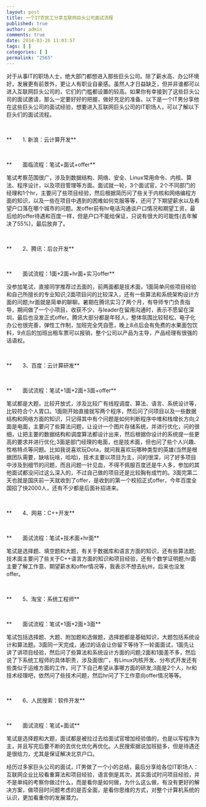 ```yaml
---
layout: post
title: 一个IT农民工分享互联网巨头公司面试流程
published: true
author: admin
comments: true
date: 2014-03-26 11:03:57
tags: [ ]
categories: [ ]
permalink: "2565"
---
```

对于从事IT的职场人士，绝大部门都想进入那些巨头公司。除了薪水高、办公环境好，发展更有前景外，更让人有职业自豪感。虽然人才日益缺乏，但并非谁都可以进入互联网巨头公司的，它们的门槛都设置的较高。如果你有幸接到了这些巨头公司的面试邀请，那么一定要好好的把握，做好充足的准备。以下是一个IT男分享他在这些巨头公司的面试经验，想要进入互联网巨头公司的IT职场人，可以了解以下巨头们的面试流程。

&nbsp;


  


**　　1. 新浪：云计算开发**

&nbsp;

**　　面临流程：笔试+面试+offer**

笔试考察范围很广，涉及到数据结构、网络、安全、Linux常用命令、内核、算法、程序设计，以及项目管理等方面。面试就一轮，3个面试官，2个不同部门的经理和1个hr，主要问了些项目经验，然后根据简历问了些关于内核和网络编程方面的知识，以及一些在项目中遇到的困难如何克服等等，还问了下期望薪水以及希望户口落在哪个城市的问题。发offer前有hr电话沟通谈户口情况和期望工资，最后给的offer待遇和百度一样，但是户口不能给保证，只说有很大的可能性(去年解决了55%)，最后放弃了。

&nbsp;


  


**　　2、腾讯：后台开发**

&nbsp;

**　　面试流程：1面+2面+hr面+实习offer**

没参加笔试，直接同学推荐过去面的，前两面都是技术面，1面简单问些项目经验和自己所擅长的专业知识;2面项目问的比较深入，还有一些算法和系统架构设计方面的问题;hr面就是简单的聊聊。暑期在腾讯实习了两个月，有导师专门负责指导，期间做了一个小项目，收获不少，与leader在留用沟通时，表示不愿留在深圳，最后也没发正式offer。腾讯大部分都是年轻人，整体氛围比较轻松，电子化办公也很完善，弹性工作制，加班完全凭自愿，晚上8点后会有免费的水果面包饮料，9点后的加班出租车票可以报销，整个公司以产品为主导，产品经理有很强的话语权。

&nbsp;


  


**　　3、百度：云计算研发**

&nbsp;

**　　面试流程：笔试+1面+2面+3面+offer**

笔试都是大题，比较开放式，涉及比较广有线程调度、算法、语言、系统设计等，比较符合个人胃口。1面刚开始直接就写两个程序，然后问了问项目以及一些数据结构和网络方面的知识，只记得其中有个问题是如何判断程序中堆和栈增长方向;2面是电面，主要问了些算法问题，让设计一个图片存储系统，并进行优化，问的很细，让把主要的数据结构和调度算法都设计出来，然后根据你设计的系统提一些更高的要求并进行优化;3面是部门经理的电面，也是技术面，但也问了些个人兴趣、性格特点等问题。比如我说喜欢玩Dota，就问我喜欢玩哪种类型的英雄(当然是根据团队需要，缺啥玩啥，哈哈)，技术主要以项目为主，问的很深，问了好多项目中涉及到细节的问题，而且问题一针见血，不得不佩服百度还是牛人多，参加的其他面试都没问过这么深入的，不过自己做的项目还是比较胸有成竹的。3面完第二天也就是国庆前一天就收到了offer，是收到的第一个校招正式offer，今年百度全国招了快2000人，还有不少都是后面补招进来。

&nbsp;


  


**　　4、网易：C++开发**

&nbsp;

**　　面试流程：笔试+技术面+hr面**

笔试是选择题、填空题和大题，有关于数据库和语言方面的知识，还有些算法题;技术面主要问了些关于C++语言方面的知识和项目经验，还有个数学证明题;hr面主要了解工作意、期望薪水和offer情况等，我表示不想去杭州，后来也没发offer。

&nbsp;


  


**　　5、淘宝：系统工程师**

&nbsp;

**　　面试流程：笔试+1面+2面+3面**

笔试包括选择题、大题、附加题和选做题，选择题都是基础知识，大题包括系统设计和算法题。3面同一天完成，通过的话会让你留下等待下一轮面面试，1面先让讲了讲项目经验，然后问了些算法和系统设计方面的问题;2面和1面差不多，然后说了下系统工程师的具体职责，涉及面很广，有Linux内核开发、分布式开发还有些类似于运维方面的工作，问了下自己希望从事哪方面的研发;3面是2个人，hr和技术经理吧，依然问了些技术问题，然后hr问了下工作意向offer情况等等。

&nbsp;


  


**　　6、人民搜索：软件开发**

&nbsp;

**　　面试流程：笔试+面试**

笔试是选择题和大题，面试都是被拉过去给面试官增加经验值的，也是以写程序为主，并且写完后要不断的去优化优化再优化。人民搜索据说加班挺多，但是待遇还是很给力，尤其是保证解决北京户口。

经历过多家巨头公司的面试，IT男做了一个小的总结，最后分享给各位IT职场人：互联网企业比较看重算法和项目经验，语言倒是其次，其实面试时问项目经验，并不是单纯的考察你做过什么，而是看你是如何做，为什么这么做，有没有更好的解决方案，做项目时问题考虑的是否全面，是看你思维的方式，对整个计算机系统的认识，更加看重你的发展潜力。
